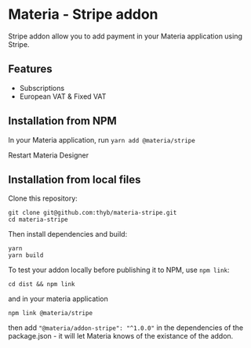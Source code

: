 # Materia - Stripe addon

Stripe addon allow you to add payment in your Materia application using Stripe.

## Features

- Subscriptions
- European VAT & Fixed VAT

## Installation from NPM

In your Materia application, run `yarn add @materia/stripe`

Restart Materia Designer

## Installation from local files

Clone this repository:

```
git clone git@github.com:thyb/materia-stripe.git
cd materia-stripe
```

Then install dependencies and build:

```
yarn
yarn build
```

To test your addon locally before publishing it to NPM, use `npm link`:

```
cd dist && npm link
```

and in your materia application

```
npm link @materia/stripe
```

then add `"@materia/addon-stripe": "^1.0.0"` in the dependencies of the package.json - it will let Materia knows of the existance of the addon.
